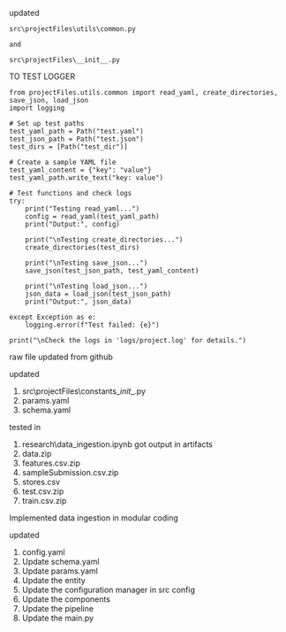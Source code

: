updated
```
src\projectFiles\utils\common.py

and 

src\projectFiles\__init__.py
```


TO TEST LOGGER

```from pathlib import Path
from projectFiles.utils.common import read_yaml, create_directories, save_json, load_json
import logging

# Set up test paths
test_yaml_path = Path("test.yaml")
test_json_path = Path("test.json")
test_dirs = [Path("test_dir")]

# Create a sample YAML file
test_yaml_content = {"key": "value"}
test_yaml_path.write_text("key: value")

# Test functions and check logs
try:
    print("Testing read_yaml...")
    config = read_yaml(test_yaml_path)
    print("Output:", config)

    print("\nTesting create_directories...")
    create_directories(test_dirs)

    print("\nTesting save_json...")
    save_json(test_json_path, test_yaml_content)

    print("\nTesting load_json...")
    json_data = load_json(test_json_path)
    print("Output:", json_data)

except Exception as e:
    logging.error(f"Test failed: {e}")

print("\nCheck the logs in 'logs/project.log' for details.")
```

raw file updated from github

updated 
1. src\projectFiles\constants\__init__.py
2. params.yaml
3. schema.yaml

tested in 
1. research\data_ingestion.ipynb
got output in artifacts
1. data.zip
2. features.csv.zip
3. sampleSubmission.csv.zip
4. stores.csv
5. test.csv.zip
6. train.csv.zip

Implemented data ingestion in modular coding

updated
1. config.yaml
2. Update schema.yaml
3. Update params.yaml
4. Update the entity
5. Update the configuration manager in src config
6. Update the components
7. Update the pipeline 
8. Update the main.py